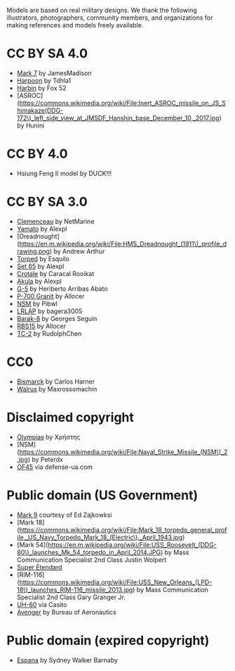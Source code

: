 Models are based on real military designs. We thank the following illustrators, photographers,
community members, and organizations for making references and models freely available.

# CC BY SA 4.0
* [Mark 7](https://en.m.wikipedia.org/wiki/File:USS_Iowa_gun_load.jpg) by JamesMadison
* [Harpoon](https://en.m.wikipedia.org/wiki/File:AGM-84A_HARPOON.png) by Tdhla1
* [Harbin](https://en.m.wikipedia.org/wiki/File:Eurocopter_MH-65_Dolphin_orthographical_image.svg) by Fox 52
* [ASROC](https://commons.wikimedia.org/wiki/File:Inert_ASROC_missile_on_JS_Shimakaze(DDG-172\)_left_side_view_at_JMSDF_Hanshin_base_December_10,_2017.jpg) by Hunini

# CC BY 4.0
- Hsiung Feng II model by DUCK!!!

# CC BY SA 3.0
* [Clemenceau](https://en.m.wikipedia.org/wiki/File:FS_Clem_plan1.jpg) by NetMarine
* [Yamato](https://en.wikipedia.org/wiki/File:Yamato1945.png) by Alexpl
* [Dreadnought](https://en.m.wikipedia.org/wiki/File:HMS_Dreadnought_(1911\)_profile_drawing.png) by Andrew Arthur
* [Torped](https://en.m.wikipedia.org/wiki/File:Torped_422.jpg) by Esquilo
* [Set 65](https://www.wikidata.org/wiki/Q4403324#/media/File:SET-65.svg) by Alexpl
* [Crotale](https://en.m.wikipedia.org/wiki/File:Cactus_Missile_Firing_Unit.jpg) by Caracal Rooikat
* [Akula](https://commons.wikimedia.org/wiki/File:AkulaProjekt971klein.png) by Alexpl
* [G-5](https://en.m.wikipedia.org/wiki/File:Lancha_G-5.svg) by Heriberto Arribas Abato
* [P-700 Granit](https://en.m.wikipedia.org/wiki/File:P-700-Granit_sketch.svg) by Allocer
* [NSM](https://en.m.wikipedia.org/wiki/File:NSM_PICT0001.JPG) by Pibwl
* [LRLAP](https://www.deviantart.com/bagera3005/art/Long-Range-Land-Attack-Projectile-354280342) by bagera3005
* [Barak-8](https://commons.wikimedia.org/wiki/File:Salon_du_Bourget_20090619_077.jpg) by Georges Seguin
* [RBS15](https://commons.wikimedia.org/wiki/File:RBS15_sketch.svg) by Allocer
* [TC-2](https://en.wikipedia.org/wiki/Sky_Sword_II#/media/File:TC-2_Sky_Sword_II.jpg) by RudolphChen

# CC0
* [Bismarck](https://commons.wikimedia.org/wiki/File:Battleship_Bismark.svg) by Carlos Harner
* [Walrus](https://en.m.wikipedia.org/wiki/File:Supermarin_Walrus_3-view.svg) by Maxrossomachin

# Disclaimed copyright
* [Olympias](https://commons.wikimedia.org/wiki/File:Olympias.1.JPG?uselang=en) by Χρήστης
* [NSM](https://commons.wikimedia.org/wiki/File:Naval_Strike_Missile_(NSM\)_2.jpg) by Peterdx
* [OF45](https://en.defence-ua.com/media/contentimages/01e64d555604fd13.jpg) via defense-ua.com

# Public domain (US Government)
* [Mark 9](https://maritime.org/doc/depthcharge9/index.php#pg12) courtesy of Ed Zajkowksi
* [Mark 18](https://commons.wikimedia.org/wiki/File:Mark_18_torpedo_general_profile,_US_Navy_Torpedo_Mark_18_(Electric\),_April_1943.jpg)
* [Mark 54](https://en.m.wikipedia.org/wiki/File:USS_Roosevelt_(DDG-80\)_launches_Mk_54_torpedo_in_April_2014.JPG) by Mass Communication Specialist 2nd Class Justin Wolpert
* [Super Étendard](https://en.m.wikipedia.org/wiki/File:Dassault-Breguet_Super_%C3%89tendard_3-view_line_drawing.png)
* [RIM-116](https://commons.wikimedia.org/wiki/File:USS_New_Orleans_(LPD-18\)_launches_RIM-116_missile_2013.jpg) by Mass Communication Specialist 2nd Class Gary Granger Jr.
* [UH-60](https://commons.wikimedia.org/wiki/File:Sikorsky_UH-60_Black_Hawk_dimensions.png) via Casito
* [Avenger](https://commons.wikimedia.org/wiki/File:General_Motors_TBM-3S_Avenger_3-side-view_Blueprint.png) by Bureau of Aeronautics

# Public domain (expired copyright)
* [Espana](https://en.wikipedia.org/wiki/File:Espana_class_line-drawing,_Brassey_1911.png) by Sydney Walker Barnaby
